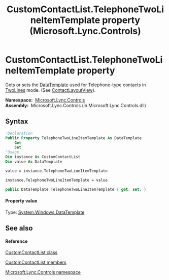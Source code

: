 ﻿---
title: CustomContactList.TelephoneTwoLineItemTemplate property  (Microsoft.Lync.Controls)
TOCTitle: 'TelephoneTwoLineItemTemplate property '
ms:assetid: P:Microsoft.Lync.Controls.CustomContactList.TelephoneTwoLineItemTemplate_DI_3_UC_OCS14MrefLyncWPF
ms:mtpsurl: https://msdn.microsoft.com/en-us/library/microsoft.lync.controls.customcontactlist.telephonetwolineitemtemplate_di_3_uc_ocs14mreflyncwpf(v=office.15)
ms:contentKeyID: 48595775
ms.date: 07/28/2014
mtps_version: v=office.15
f1_keywords:
- Microsoft.Lync.Controls.CustomContactList.TelephoneTwoLineItemTemplate
dev_langs:
- CSharp
- JScript
- VB
- other
---

# CustomContactList.TelephoneTwoLineItemTemplate property

Gets or sets the [DataTemplate](http://msdn2.microsoft.com/en-us/library/ms589297) used for Telephone-type contacts in [TwoLines](contactlayoutoption-enumeration-microsoft-lync-controls_1.md) mode. (See [ContactLayoutView](customcontactlist-contactlayoutview-property-microsoft-lync-controls_1.md)).

**Namespace:**  [Microsoft.Lync.Controls](microsoft-lync-controls-namespace_1.md)  
**Assembly:**  Microsoft.Lync.Controls (in Microsoft.Lync.Controls.dll)

## Syntax

``` vb
'Declaration
Public Property TelephoneTwoLineItemTemplate As DataTemplate
    Get
    Set
'Usage
Dim instance As CustomContactList
Dim value As DataTemplate

value = instance.TelephoneTwoLineItemTemplate

instance.TelephoneTwoLineItemTemplate = value
```

``` csharp
public DataTemplate TelephoneTwoLineItemTemplate { get; set; }
```

#### Property value

Type: [System.Windows.DataTemplate](http://msdn2.microsoft.com/en-us/library/ms589297)  

## See also

#### Reference

[CustomContactList class](customcontactlist-class-microsoft-lync-controls_1.md)

[CustomContactList members](customcontactlist-members-microsoft-lync-controls_1.md)

[Microsoft.Lync.Controls namespace](microsoft-lync-controls-namespace_1.md)

